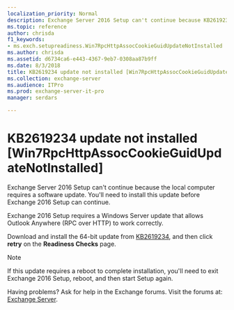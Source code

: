 ```yaml
---
localization_priority: Normal
description: Exchange Server 2016 Setup can't continue because KB2619234 isn't installed on the local Windows server.
ms.topic: reference
author: chrisda
f1_keywords:
- ms.exch.setupreadiness.Win7RpcHttpAssocCookieGuidUpdateNotInstalled
ms.author: chrisda
ms.assetid: d6734ca6-e443-4367-9eb7-0308aa87b9ff
ms.date: 8/3/2018
title: KB2619234 update not installed [Win7RpcHttpAssocCookieGuidUpdateNotInstalled]
ms.collection: exchange-server
ms.audience: ITPro
ms.prod: exchange-server-it-pro
manager: serdars

---
```


# KB2619234 update not installed [Win7RpcHttpAssocCookieGuidUpdateNotInstalled]

Exchange Server 2016 Setup can't continue because the local computer requires a software update. You'll need to install this update before Exchange 2016 Setup can continue.

Exchange 2016 Setup requires a Windows Server update that allows Outlook Anywhere (RPC over HTTP) to work correctly.

Download and install the 64-bit update from [KB2619234](http://go.microsoft.com/fwlink/?linkid=3052&kbid=2619234), and then click **retry** on the **Readiness Checks** page.

> [!NOTE]
> If this update requires a reboot to complete installation, you'll need to exit Exchange 2016 Setup, reboot, and then start Setup again.

Having problems? Ask for help in the Exchange forums. Visit the forums at: [Exchange Server](https://go.microsoft.com/fwlink/p/?linkId=60612).

